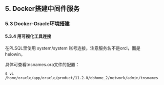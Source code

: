 ## 5. Docker搭建中间件服务
### 5.3 Docker-Oracle环境搭建
#### 5.3.4 用可视化工具连接

在PLSQL里使用 system/system 账号连接，注意服务名不是orcl，而是helowin。

具体可查看tnsnames.ora文件的配置：

```shell
$ vi /home/oracle/app/oracle/product/11.2.0/dbhome_2/network/admin/tnsnames.ora
```
